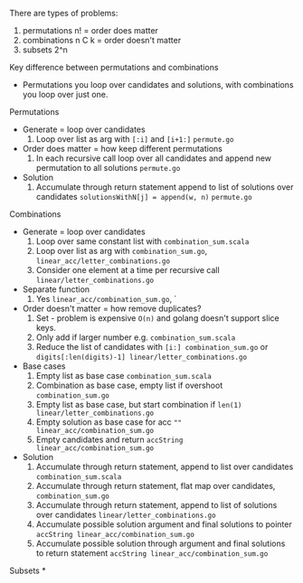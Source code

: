 There are types of problems:
1. permutations n! = order does matter
2. combinations n C k = order doesn't matter
3. subsets 2^n

Key difference between permutations and combinations
* Permutations you loop over candidates and solutions, with combinations you loop over just one.

Permutations 
* Generate = loop over candidates
    1. Loop over list as arg with `[:i]` and `[i+1:]` `permute.go`
* Order does matter = how keep different permutations
    1. In each recursive call loop over all candidates and append new permutation to all solutions `permute.go`
* Solution
    1. Accumulate through return statement append to list of solutions over candidates `solutionsWithN[j] = append(w, n)` `permute.go`

Combinations
* Generate = loop over candidates
    1. Loop over same constant list with `combination_sum.scala`
    2. Loop over list as arg with `combination_sum.go`, `linear_acc/letter_combinations.go`
    3. Consider one element at a time per recursive call `linear/letter_combinations.go`
* Separate function
    1. Yes `linear_acc/combination_sum.go`, `
* Order doesn't matter = how remove duplicates? 
    1. Set - problem is expensive `O(n)` and golang doesn't support slice keys.
    2. Only add if larger number e.g. `combination_sum.scala`
    3. Reduce the list of candidates with `[i:] combination_sum.go` or `digits[:len(digits)-1] linear/letter_combinations.go` 
* Base cases
    1. Empty list as base case `combination_sum.scala`
    2. Combination as base case, empty list if overshoot `combination_sum.go`
    3. Empty list as base case, but start combination if `len(1) linear/letter_combinations.go`
    4. Empty solution as base case for acc `"" linear_acc/combination_sum.go`
    5. Empty candidates and return `accString linear_acc/combination_sum.go`
* Solution
    1. Accumulate through return statement, append to list over candidates `combination_sum.scala`
    2. Accumulate through return statement, flat map over candidates, `combination_sum.go`
    3. Accumulate through return statement, append to list of solutions over candidates `linear/letter_combinations.go`
    4. Accumulate possible solution argument and final solutions to pointer `accString linear_acc/combination_sum.go` 
    5. Accumulate possible solution through argument and final solutions to return statement `accString linear_acc/combination_sum.go`


Subsets
* 